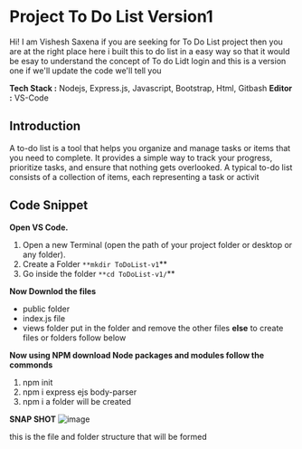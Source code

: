 
# Project To Do List Version1

Hi! I am Vishesh Saxena if you are seeking for To Do List project then you are at the right place here i built this to do list in a easy way so that it would be esay to understand the concept of To do Lidt login and this is a version one if we'll update the code we'll tell you

**Tech Stack :** Nodejs, Express.js, Javascript, Bootstrap, Html, Gitbash
**Editor :** VS-Code

## **Introduction**

A to-do list is a tool that helps you organize and manage tasks or items that you need to complete. It provides a simple way to track your progress, prioritize tasks, and ensure that nothing gets overlooked. A typical to-do list consists of a collection of items, each representing a task or activit

## **Code Snippet**

**Open VS Code.**

1. Open a new Terminal (open the path of your project folder or desktop or any folder).
2. Create a Folder `**mkdir ToDoList-v1`**
3. Go inside the folder `**cd ToDoList-v1/`**

**Now Downlod the files**

* public folder
* index.js file
* views folder
  put in the folder and remove the other files **else** to create files or folders follow below

**Now using NPM download Node packages and modules follow the commonds**

1. npm init
2. npm i express ejs body-parser
3. npm i
   a folder will be created

**SNAP SHOT**
![image](https://github.com/Vishesh-Saxena077/PxrojectToDoListVersion1/assets/71202764/619a53c2-b7b5-4740-8a15-82fb6e4393ed)

this is the file and folder structure that will be formed
